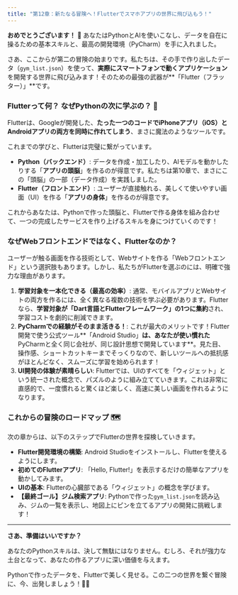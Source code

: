 ```yaml
---
title: "第12章：新たなる冒険へ！Flutterでスマホアプリの世界に飛び込もう！"
---
```


**おめでとうございます！** 🥳 あなたはPythonとAIを使いこなし、データを自在に操るための基本スキルと、最高の開発環境（PyCharm）を手に入れました。

さあ、ここからが第二の冒険の始まりです。私たちは、その手で作り出したデータ（`gym_list.json`）を使って、**実際にスマートフォンで動くアプリケーション**を開発する世界に飛び込みます！そのための最強の武器が**「Flutter（フラッター）」**です。

### Flutterって何？ なぜPythonの次に学ぶの？ 🤔

Flutterは、Googleが開発した、**たった一つのコードでiPhoneアプリ（iOS）とAndroidアプリの両方を同時に作れてしまう**、まさに魔法のようなツールです。

これまでの学びと、Flutterは完璧に繋がっています。

*   **Python（バックエンド）**: データを作成・加工したり、AIモデルを動かしたりする「**アプリの頭脳**」を作るのが得意です。私たちは第10章で、まさにこの「頭脳」の一部（データ作成）を実践しました。
*   **Flutter（フロントエンド）**: ユーザーが直接触れる、美しくて使いやすい画面（UI）を作る「**アプリの身体**」を作るのが得意です。

これからあなたは、Pythonで作った頭脳と、Flutterで作る身体を組み合わせて、一つの完成したサービスを作り上げるスキルを身につけていくのです！

### なぜWebフロントエンドではなく、Flutterなのか？

ユーザーが触る画面を作る技術として、Webサイトを作る「Webフロントエンド」という選択肢もあります。しかし、私たちがFlutterを選ぶのには、明確で強力な理由があります。

1.  **学習対象を一本化できる（最高の効率）**:
    通常、モバイルアプリとWebサイトの両方を作るには、全く異なる複数の技術を学ぶ必要があります。Flutterなら、**学習対象が「Dart言語とFlutterフレームワーク」の1つに集約**され、学習コストを劇的に削減できます。
2.  **PyCharmでの経験がそのまま活きる！**:
    これが最大のメリットです！Flutter開発で使う公式ツール**「Android Studio」**は、あなたが使い慣れた**PyCharmと全く同じ会社が、同じ設計思想で開発しています**。見た目、操作感、ショートカットキーまでそっくりなので、新しいツールへの抵抗感がほとんどなく、スムーズに学習を始められます！
3.  **UI開発の体験が素晴らしい**:
    Flutterでは、UIのすべてを「ウィジェット」という統一された概念で、パズルのように組み立てていきます。これは非常に直感的で、一度慣れると驚くほど楽しく、高速に美しい画面を作れるようになります。

### これからの冒険のロードマップ 🗺️

次の章からは、以下のステップでFlutterの世界を探検していきます。

*   **Flutter開発環境の構築**: Android Studioをインストールし、Flutterを使えるようにします。
*   **初めてのFlutterアプリ**: 「Hello, Flutter!」を表示するだけの簡単なアプリを動かしてみます。
*   **UIの基本**: Flutterの心臓部である「ウィジェット」の概念を学びます。
*   **【最終ゴール】ジム検索アプリ**: Pythonで作った`gym_list.json`を読み込み、ジムの一覧を表示し、地図上にピンを立てるアプリの開発に挑戦します！

---

**さあ、準備はいいですか？**

あなたのPythonスキルは、決して無駄にはなりません。むしろ、それが強力な土台となって、あなたの作るアプリに深い価値を与えます。

Pythonで作ったデータを、Flutterで美しく見せる。この二つの世界を繋ぐ冒険に、今、出発しましょう！🚀✨